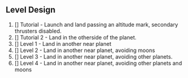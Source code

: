 
## Level Design

1. [] Tutorial - Launch and land passing an altitude mark, secondary thrusters disabled.
2. [] Tutorial 2 - Land in the otherside of the planet.
3. [] Level 1 - Land in another near planet
4. [] Level 2 - Land in another near planet, avoiding moons
5. [] Level 3 - Land in another near planet, avoiding other planets.
6. [] Level 4 - Land in another near planet, avoiding other planets and moons
